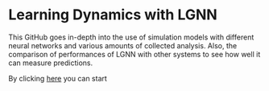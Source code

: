 # Learning Dynamics with LGNN

This GitHub goes in-depth into the use of simulation models with different neural networks and various 
amounts of collected analysis. Also, the comparison of performances of LGNN with other systems to see how well it can measure predictions. 

By clicking [here](https://github.com/bhaumiktiwari7/Dynamics/blob/main/Learning%20Dynamics%20with%20LGNN.md) you can start

